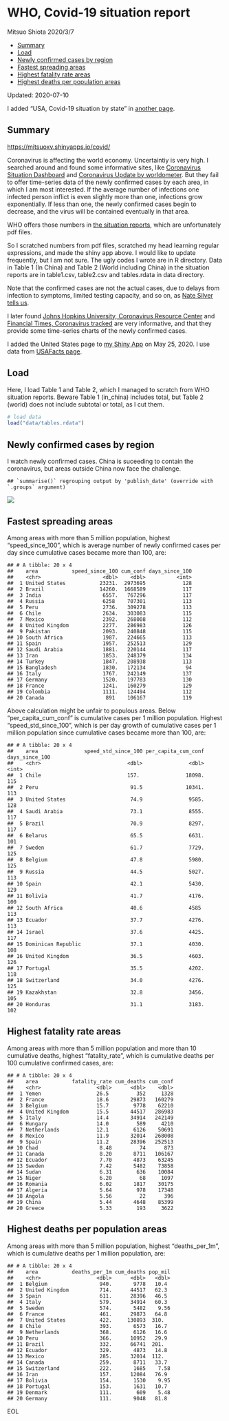 WHO, Covid-19 situation report
================
Mitsuo Shiota
2020/3/7

  - [Summary](#summary)
  - [Load](#load)
  - [Newly confirmed cases by region](#newly-confirmed-cases-by-region)
  - [Fastest spreading areas](#fastest-spreading-areas)
  - [Highest fatality rate areas](#highest-fatality-rate-areas)
  - [Highest deaths per population
    areas](#highest-deaths-per-population-areas)

Updated: 2020-07-10

I added “USA, Covid-19 situation by state” in [another page](USA.md).

## Summary

<https://mitsuoxv.shinyapps.io/covid/>

Coronavirus is affecting the world economy. Uncertaintiy is very high. I
searched around and found some informative sites, like [Coronavirus
Situation
Dashboard](https://who.maps.arcgis.com/apps/opsdashboard/index.html#/c88e37cfc43b4ed3baf977d77e4a0667)
and [Coronavirus Update by
worldometer](https://www.worldometers.info/coronavirus/). But they fail
to offer time-series data of the newly confirmed cases by each area, in
which I am most interested. If the average number of infections one
infected person inflict is even slightly more than one, infections grow
exponentially. If less than one, the newly confirmed cases begin to
decrease, and the virus will be contained eventually in that area.

WHO offers those numbers in [the situation
reports](https://www.who.int/emergencies/diseases/novel-coronavirus-2019/situation-reports/),
which are unfortunately pdf files.

So I scratched numbers from pdf files, scratched my head learning
regular expressions, and made the shiny app above. I would like to
update frequently, but I am not sure. The ugly codes I wrote are in R
directory. Data in Table 1 (In China) and Table 2 (World including
China) in the situation reports are in table1.csv, table2.csv and
tables.rdata in data directory.

Note that the confirmed cases are not the actual cases, due to delays
from infection to symptoms, limited testing capacity, and so on, as
[Nate Silver tells
us](https://fivethirtyeight.com/features/coronavirus-case-counts-are-meaningless/).

I later found [Johns Hopkins University, Coronavirus Resource
Center](https://coronavirus.jhu.edu/) and [Financial Times, Coronavirus
tracked](https://www.ft.com/content/a26fbf7e-48f8-11ea-aeb3-955839e06441)
are very informative, and that they provide some time-series charts of
the newly confirmed cases.

I added the United States page to [my Shiny
App](https://mitsuoxv.shinyapps.io/covid/) on May 25, 2020. I use data
from [USAFacts
page](https://usafacts.org/visualizations/coronavirus-covid-19-spread-map/).

## Load

Here, I load Table 1 and Table 2, which I managed to scratch from WHO
situation reports. Beware Table 1 (in\_china) includes total, but Table
2 (world) does not include subtotal or total, as I cut them.

``` r
# load data
load("data/tables.rdata")
```

## Newly confirmed cases by region

I watch newly confirmed cases. China is suceeding to contain the
coronavirus, but areas outside China now face the challenge.

    ## `summarise()` regrouping output by 'publish_date' (override with `.groups` argument)

![](README_files/figure-gfm/chart-1.png)<!-- -->

## Fastest spreading areas

Among areas with more than 5 million population, highest
“speed\_since\_100”, which is average number of newly confirmed cases
per day since cumulative cases became more than 100, are:

    ## # A tibble: 20 x 4
    ##    area           speed_since_100 cum_conf days_since_100
    ##    <chr>                    <dbl>    <dbl>          <int>
    ##  1 United States           23231.  2973695            128
    ##  2 Brazil                  14260.  1668589            117
    ##  3 India                    6557.   767296            117
    ##  4 Russia                   6258    707301            113
    ##  5 Peru                     2736.   309278            113
    ##  6 Chile                    2634.   303083            115
    ##  7 Mexico                   2392.   268008            112
    ##  8 United Kingdom           2277.   286983            126
    ##  9 Pakistan                 2093.   240848            115
    ## 10 South Africa             1987.   224665            113
    ## 11 Spain                    1957.   252513            129
    ## 12 Saudi Arabia             1881.   220144            117
    ## 13 Iran                     1853.   248379            134
    ## 14 Turkey                   1847.   208938            113
    ## 15 Bangladesh               1830.   172134             94
    ## 16 Italy                    1767.   242149            137
    ## 17 Germany                  1520.   197783            130
    ## 18 France                   1241.   160279            129
    ## 19 Colombia                 1111.   124494            112
    ## 20 Canada                    891    106167            119

Above calculation might be unfair to populous areas. Below
“per\_capita\_cum\_conf” is cumulative cases per 1 million population.
Highest “speed\_std\_since\_100”, which is per day growth of cumulative
cases per 1 million population since cumulative cases became more than
100, are:

    ## # A tibble: 20 x 4
    ##    area               speed_std_since_100 per_capita_cum_conf days_since_100
    ##    <chr>                            <dbl>               <dbl>          <int>
    ##  1 Chile                            157.               18098.            115
    ##  2 Peru                              91.5              10341.            113
    ##  3 United States                     74.9               9585.            128
    ##  4 Saudi Arabia                      73.1               8555.            117
    ##  5 Brazil                            70.9               8297.            117
    ##  6 Belarus                           65.5               6631.            101
    ##  7 Sweden                            61.7               7729.            125
    ##  8 Belgium                           47.8               5980.            125
    ##  9 Russia                            44.5               5027.            113
    ## 10 Spain                             42.1               5430.            129
    ## 11 Bolivia                           41.7               4176.            100
    ## 12 South Africa                      40.6               4585             113
    ## 13 Ecuador                           37.7               4276.            113
    ## 14 Israel                            37.6               4425.            117
    ## 15 Dominican Republic                37.1               4030.            108
    ## 16 United Kingdom                    36.5               4603.            126
    ## 17 Portugal                          35.5               4202.            118
    ## 18 Switzerland                       34.0               4276.            125
    ## 19 Kazakhstan                        32.8               3456.            105
    ## 20 Honduras                          31.1               3183.            102

## Highest fatality rate areas

Among areas with more than 5 million population and more than 10
cumulative deaths, highest “fatality\_rate”, which is cumulative deaths
per 100 cumulative confirmed cases, are:

    ## # A tibble: 20 x 4
    ##    area           fatality_rate cum_deaths cum_conf
    ##    <chr>                  <dbl>      <dbl>    <dbl>
    ##  1 Yemen                  26.5         352     1328
    ##  2 France                 18.6       29873   160279
    ##  3 Belgium                15.7        9778    62210
    ##  4 United Kingdom         15.5       44517   286983
    ##  5 Italy                  14.4       34914   242149
    ##  6 Hungary                14.0         589     4210
    ##  7 Netherlands            12.1        6126    50691
    ##  8 Mexico                 11.9       32014   268008
    ##  9 Spain                  11.2       28396   252513
    ## 10 Chad                    8.48         74      873
    ## 11 Canada                  8.20       8711   106167
    ## 12 Ecuador                 7.70       4873    63245
    ## 13 Sweden                  7.42       5482    73858
    ## 14 Sudan                   6.31        636    10084
    ## 15 Niger                   6.20         68     1097
    ## 16 Romania                 6.02       1817    30175
    ## 17 Algeria                 5.64        978    17348
    ## 18 Angola                  5.56         22      396
    ## 19 China                   5.44       4648    85399
    ## 20 Greece                  5.33        193     3622

## Highest deaths per population areas

Among areas with more than 5 million population, highest
“deaths\_per\_1m”, which is cumulative deaths per 1 million
population, are:

    ## # A tibble: 20 x 4
    ##    area           deaths_per_1m cum_deaths pop_mil
    ##    <chr>                  <dbl>      <dbl>   <dbl>
    ##  1 Belgium                 940.       9778   10.4 
    ##  2 United Kingdom          714.      44517   62.3 
    ##  3 Spain                   611.      28396   46.5 
    ##  4 Italy                   579.      34914   60.3 
    ##  5 Sweden                  574.       5482    9.56
    ##  6 France                  461.      29873   64.8 
    ##  7 United States           422.     130893  310.  
    ##  8 Chile                   393.       6573   16.7 
    ##  9 Netherlands             368.       6126   16.6 
    ## 10 Peru                    366.      10952   29.9 
    ## 11 Brazil                  332.      66741  201.  
    ## 12 Ecuador                 329.       4873   14.8 
    ## 13 Mexico                  285.      32014  112.  
    ## 14 Canada                  259.       8711   33.7 
    ## 15 Switzerland             222.       1685    7.58
    ## 16 Iran                    157.      12084   76.9 
    ## 17 Bolivia                 154.       1530    9.95
    ## 18 Portugal                153.       1631   10.7 
    ## 19 Denmark                 111.        609    5.48
    ## 20 Germany                 111.       9048   81.8

EOL
